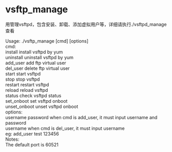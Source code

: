 # vsftp_manage
用管理vsftpd，包含安装、卸载、添加虚拟用户等，详细请执行./vsftpd_manage查看

Usage: ./vsftp_manage [cmd] [options]  
cmd:  
install																	install vsftpd by yum  
uninstall																uninstall vsftpd by yum  
add_user																add ftp virtual user  
del_user																delete ftp virtual user  
start																		start vsftpd  
stop																		stop vsftpd  
restart																	restart vsftpd  
reload																	reload vsftpd  
status																	check vsftpd status  
set_onboot															set vsftpd onboot  
unset_onboot														unset vsftpd onboot  
options:  
username password												when cmd is add_user, it must input username and password  
username																when cmd is del_user, it must input username  
eg: add_user test 123456  
Notes:  
The default port is 60521
